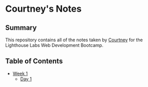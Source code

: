 # Courtney's Notes

## Summary

This repository contains all of the notes taken by [Courtney](https://github.com/courtamos) for the Lighthouse Labs Web Development Bootcamp.

## Table of Contents

- [Week 1](/Week_1)
  - [Day 1](/Week_1/Day_1)
